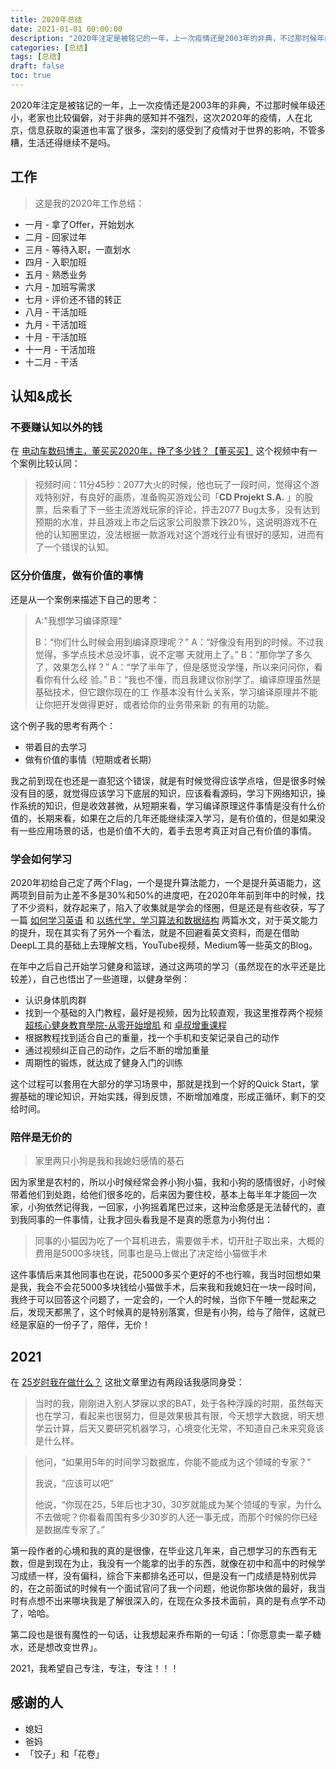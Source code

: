 ```yaml
---
title: 2020年总结
date: 2021-01-01 00:00:00
description: "2020年注定是被铭记的一年，上一次疫情还是2003年的非典，不过那时候年级还小，老家也比较偏僻，对于非典的感知并不强烈，这次2020年的疫情，人在北京，信息获取的渠道也丰富了很多，深刻的感受到了疫情对于世界的影响，不管多糟，生活还得继续不是吗。"
categories: [总结]
tags: [总结]
draft: false
toc: true
---
```



2020年注定是被铭记的一年，上一次疫情还是2003年的非典，不过那时候年级还小，老家也比较偏僻，对于非典的感知并不强烈，这次2020年的疫情，人在北京，信息获取的渠道也丰富了很多，深刻的感受到了疫情对于世界的影响，不管多糟，生活还得继续不是吗。

## 工作

> 这是我的2020年工作总结：

- 一月 - 拿了Offer，开始划水
- 二月 - 回家过年
- 三月 - 等待入职，一直划水
- 四月 - 入职加班
- 五月 - 熟悉业务 
- 六月 - 加班写需求
- 七月 - 评价还不错的转正
- 八月 - 干活加班
- 九月 - 干活加班
- 十月 - 干活加班
- 十一月 - 干活加班
- 十二月 - 干活

## 认知&成长

### 不要赚认知以外的钱

在 [电动车数码博主，董买买2020年，挣了多少钱？【董买买】](https://www.youtube.com/watch?v=-c3jJGjNIJM) 这个视频中有一个案例比较认同：

> 视频时间：11分45秒：2077大火的时候，他也玩了一段时间，觉得这个游戏特别好，有良好的画质，准备购买游戏公司「**CD Projekt S.A.** 」的股票，后来看了下一些主流游戏玩家的评论，抨击2077 Bug太多，没有达到预期的水准，并且游戏上市之后这家公司股票下跌20%，这说明游戏不在他的认知圈里边，没法根据一款游戏对这个游戏行业有很好的感知，进而有了一个错误的认知。

### 区分价值度，做有价值的事情

还是从一个案例来描述下自己的思考：

> A:"我想学习编译原理"
>
> B：“你们什么时候会用到编译原理呢？”
> A：“好像没有用到的时候。不过我觉得，多学点技术总没坏事，说不定哪 天就用上了。”
> B：“那你学了多久了，效果怎么样？”
> A：“学了半年了，但是感觉没学懂，所以来问问你，看看你有什么经 验。”
> B：“我也不懂，而且我建议你别学了。编译原理虽然是基础技术，但它跟你现在的工 作基本没有什么关系，学习编译原理并不能让你把开发做得更好，或者给你的业务带来新 的有用的功能。

这个例子我的思考有两个：

- 带着目的去学习
- 做有价值的事情（短期或者长期）

我之前到现在也还是一直犯这个错误，就是有时候觉得应该学点啥，但是很多时候没有目的感，就觉得应该学习下底层的知识，应该看看源码，学习下网络知识，操作系统的知识，但是收效甚微，从短期来看，学习编译原理这件事情是没有什么价值的，长期来看，如果在之后的几年还能继续深入学习，是有价值的，但是如果没有一些应用场景的话，也是价值不大的，着手去思考真正对自己有价值的事情。

### 学会如何学习

2020年初给自己定了两个Flag，一个是提升算法能力，一个是提升英语能力，这两项到目前为止差不多是30%和50%的进度吧，在2020年年前到年中的时候，找了不少资料，就存起来了，陷入了收集就是学会的怪圈，但是还是有些收获，写了一篇 [如何学习英语](https://blog.sailfishc.cn/posts/2020/03/%E5%A6%82%E4%BD%95%E5%AD%A6%E4%B9%A0%E8%8B%B1%E8%AF%AD/) 和 [以练代学，学习算法和数据结构](https://blog.sailfishc.cn/posts/2019/10/以练代学学习算法和数据结构/) 两篇水文，对于英文能力的提升，现在其实有了另外一个看法，就是不回避看英文资料，而是在借助DeepL工具的基础上去理解文档，YouTube视频，Medium等一些英文的Blog。

在年中之后自己开始学习健身和篮球，通过这两项的学习（虽然现在的水平还是比较差），自己也悟出了一些道理，以健身举例：

- 认识身体肌肉群
- 找到一个基础的入门教程，最好是视频，因为比较直观，我这里推荐两个视频 [超核心健身教育學院-从零开始增肌](https://hahow.in/@5cd3fea54a8a090020f21301) 和 [卓叔增重课程](https://www.bilibili.com/read/cv6453383/) 
- 根据教程找到适合自己的重量，找一个手机和支架记录自己的动作
- 通过视频纠正自己的动作，之后不断的增加重量
- 周期性的锻炼，就达成了健身入门的训练

这个过程可以套用在大部分的学习场景中，那就是找到一个好的Quick Start，掌握基础的理论知识，开始实践，得到反馈，不断增加难度，形成正循环，剩下的交给时间。

### 陪伴是无价的

> 家里两只小狗是我和我媳妇感情的基石

因为家里是农村的，所以小时候经常会养小狗小猫，我和小狗的感情很好，小时候带着他们到处跑，给他们很多吃的，后来因为要住校，基本上每半年才能回一次家，小狗依然记得我，一回家，小狗摇着尾巴过来，这种治愈感是无法替代的，直到我同事的一件事情，让我才回头看我是不是真的愿意为小狗付出：

> 同事的小猫因为吃了一个耳机进去，需要做手术，切开肚子取出来，大概的费用是5000多块钱，同事也是马上做出了决定给小猫做手术

这件事情后来其他同事也在说，花5000多买个更好的不也行嘛，我当时回想如果是我，我会不会花5000多块钱给小猫做手术，后来我和我媳妇在一块一段时间，我终于可以回答这个问题了，一定会的，一个人的时候，当你下午睡一觉起来之后，发现天都黑了，这个时候真的是特别落寞，但是有小狗，给与了陪伴，这就已经是家庭的一份子了，陪伴，无价！

## 2021

在 [25岁时我在做什么？](https://mp.weixin.qq.com/s/lpBx2nHXhGEp79mmPmBjuA) 这批文章里边有两段话我感同身受：

> 当时的我，刚刚进入别人梦寐以求的BAT，处于各种浮躁的时期，虽然每天也在学习，看起来也很努力，但是效果极其有限，今天想学大数据，明天想学云计算，后天又要研究机器学习，心境变化无常，不知道自己未来究竟该是什么样。

> 他问，“如果用5年的时间学习数据库，你能不能成为这个领域的专家？”
>
> 我说，“应该可以吧”
>
> 他说，“你现在25，5年后也才30，30岁就能成为某个领域的专家，为什么不去做呢？你看看周围有多少30岁的人还一事无成，而那个时候的你已经是数据库专家了。”

第一段作者的心境和我的真的是很像，在毕业这几年来，自己想学习的东西有无数，但是到现在为止，我没有一个能拿的出手的东西，就像在初中和高中的时候学习成绩一样，没有偏科，综合下来都排名还可以，但是没有一门成绩是特别优异的，在之前面试的时候有一个面试官问了我一个问题，他说你那块做的最好，我当时有点想不出来哪块我是了解很深入的，在现在众多技术面前，真的是有点学不动了，哈哈。

第二段也是很有魔性的一句话，让我想起来乔布斯的一句话：「你愿意卖一辈子糖水，还是想改变世界」。

2021，我希望自己专注，专注，专注！！！

## 感谢的人

- 媳妇
- 爸妈
- 「饺子」和「花卷」
